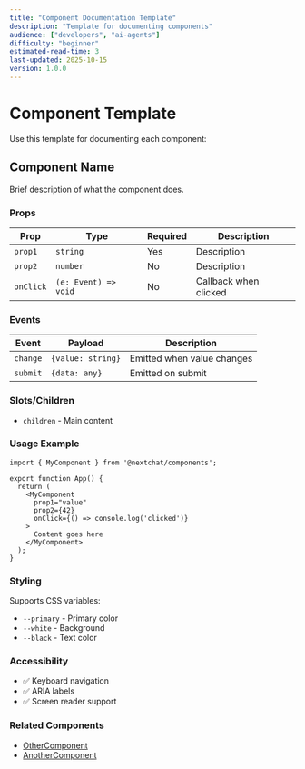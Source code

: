 ```yaml
---
title: "Component Documentation Template"
description: "Template for documenting components"
audience: ["developers", "ai-agents"]
difficulty: "beginner"
estimated-read-time: 3
last-updated: 2025-10-15
version: 1.0.0
---
```


# Component Template

Use this template for documenting each component:

## Component Name

Brief description of what the component does.

### Props

| Prop | Type | Required | Description |
|------|------|----------|-------------|
| `prop1` | `string` | Yes | Description |
| `prop2` | `number` | No | Description |
| `onClick` | `(e: Event) => void` | No | Callback when clicked |

### Events

| Event | Payload | Description |
|-------|---------|-------------|
| `change` | `{value: string}` | Emitted when value changes |
| `submit` | `{data: any}` | Emitted on submit |

### Slots/Children

- `children` - Main content

### Usage Example

```tsx
import { MyComponent } from '@nextchat/components';

export function App() {
  return (
    <MyComponent 
      prop1="value"
      prop2={42}
      onClick={() => console.log('clicked')}
    >
      Content goes here
    </MyComponent>
  );
}
```

### Styling

Supports CSS variables:
- `--primary` - Primary color
- `--white` - Background
- `--black` - Text color

### Accessibility

- ✅ Keyboard navigation
- ✅ ARIA labels
- ✅ Screen reader support

### Related Components

- [OtherComponent](./OtherComponent.md)
- [AnotherComponent](./AnotherComponent.md)

